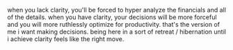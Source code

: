 when you lack clarity, you'll be forced to hyper analyze the financials and all of the details. when you have clarity, your decisions will be more forceful and you will more ruthlessly optimize for productivity. that's the version of me i want making decisions. being here in a sort of retreat / hibernation until i achieve clarity feels like the right move.